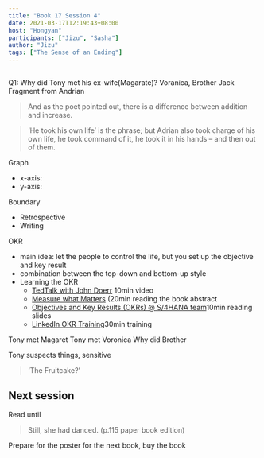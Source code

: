 ```yaml
---
title: "Book 17 Session 4"
date: 2021-03-17T12:19:43+08:00
host: "Hongyan"
participants: ["Jizu", "Sasha"]
author: "Jizu"
tags: ["The Sense of an Ending"]
---
```


## 

Q1: Why did Tony met his ex-wife(Magarate)?
Voranica, Brother Jack
Fragment from Andrian

> And as the poet pointed out, there is a difference between addition and increase.

> ‘He took his own life’ is the phrase; but Adrian also took charge of his own life, he took command of it, he took it in his hands – and then out of them. 


Graph
- x-axis: 
- y-axis:

Boundary
- Retrospective
- Writing

OKR
- main idea: let the people to control the life, but you set up the objective and key result
- combination between the top-down and bottom-up style
- Learning the OKR
    - [TedTalk with John Doerr](https://www.whatmatters.com/articles/ted-talk/) 10min video
    - [Measure what Matters](https://teams.microsoft.com/l/file/3CEA87E7-0F00-46A3-A772-5FA50FAB9B23?tenantId=42f7676c-f455-423c-82f6-dc2d99791af7&fileType=pdf&objectUrl=https%3A%2F%2Fsap.sharepoint.com%2Fteams%2FITECHLounge887%2FShared%20Documents%2FGeneral%2FOKR%2FMeasure-What-Matters.pdf&baseUrl=https%3A%2F%2Fsap.sharepoint.com%2Fteams%2FITECHLounge887&serviceName=teams&threadId=19:b9a347579f504658aaeb23d4879b36fa@thread.tacv2&groupId=a7b071f4-8950-4e08-b438-71e1eea67fae) (20min reading the book abstract
    - [Objectives and Key Results (OKRs) @ S/4HANA team](https://teams.microsoft.com/l/file/92FF75A0-15B3-48E1-838A-32A450485793?tenantId=42f7676c-f455-423c-82f6-dc2d99791af7&fileType=pdf&objectUrl=https%3A%2F%2Fsap.sharepoint.com%2Fteams%2FITECHLounge887%2FShared%20Documents%2FGeneral%2FOKR%2F20201102_OKRs%20at%20a%20glance_short.pdf&baseUrl=https%3A%2F%2Fsap.sharepoint.com%2Fteams%2FITECHLounge887&serviceName=teams&threadId=19:b9a347579f504658aaeb23d4879b36fa@thread.tacv2&groupId=a7b071f4-8950-4e08-b438-71e1eea67fae)10min reading slides
    - [LinkedIn OKR Training](https://www.linkedin.com/learning/goal-setting-objectives-and-key-results-okrs/the-power-of-strategic-goals-objectives-and-key-results-okrs?u=57692769)30min training

Tony met Magaret
Tony met Voronica
Why did Brother

Tony suspects things, sensitive
> ‘The Fruitcake?’ 

## Next session

Read until 
> Still, she had danced.
(p.115 paper book edition)

Prepare for the poster for the next book, buy the book